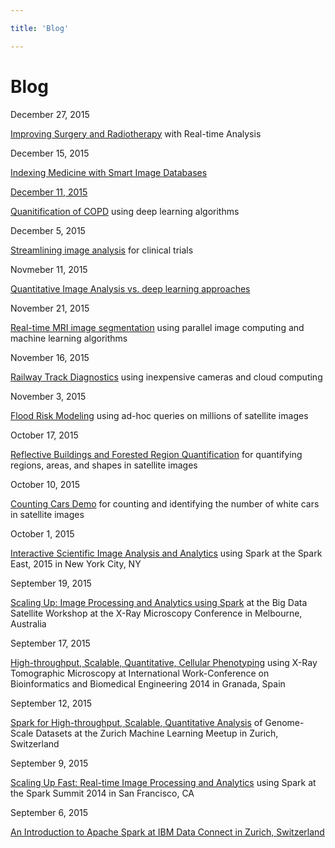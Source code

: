 ```yaml
---

title: 'Blog'

---
```


# Blog

<div class="news">
  <div>December 27, 2015</div>
  <p>
    <a href="mri.html">Improving Surgery and Radiotherapy</a> with Real-time Analysis
  </p>

  <div>December 15, 2015</div>
  <p>
    <a href="indexing.html">Indexing Medicine with Smart Image Databases
  </p>

  <div>December 11, 2015</div>
  <p>
    <a href="copd.html">Quanitification of COPD</a> using deep learning algorithms
  </p>

  <div>December 5, 2015</div>
  <p>
    <a href="streamline.html">Streamlining image analysis</a> for clinical trials
  </p>

  <div>Novmeber 11, 2015</div>
  <p>
    <a href="comparison.html">Quantitative Image Analysis vs. deep learning approaches</a>
  </p>

  <div>November 21, 2015</div>
  <p>
    <a href="#"><a href="#">Real-time MRI image segmentation</a> using parallel image computing and machine learning algorithms</a>
  </p>

  <div>November 16, 2015</div>
  <p>
    <a href="#"><a href="#">Railway Track Diagnostics</a> using inexpensive cameras and cloud computing</a>
  </p>
  <div>November 3, 2015</div>
  <p>
    <a href="#">Flood Risk Modeling</a> using ad-hoc queries on millions of satellite images</a>
  </p>
  <div>October 17, 2015</div>
  <p>
    <a href="#"><a href="#">Reflective Buildings and Forested Region Quantification</a> for quantifying regions, areas, and shapes in satellite images</a>
  </p>
  <div>October 10, 2015</div>
  <p>
    <a href="#"><a href="#">Counting Cars Demo</a> for counting and identifying the number of white cars in satellite images</a>
  </p>
  <div>October 1, 2015</div>
  <p>
    <a href="#">Interactive Scientific Image Analysis and Analytics</a> using Spark at the Spark East, 2015 in New York City, NY</a>
  </p>
  <div>September 19, 2015</div>
  <p>
    <a href="#"><a href="#">Scaling Up: Image Processing and Analytics using Spark</a> at the Big Data Satellite Workshop at the X-Ray Microscopy Conference in Melbourne, Australia</a>
  </p>
  <div>September 17, 2015</div>
  <p>
    <a href="#"><a href="#">High-throughput, Scalable, Quantitative, Cellular Phenotyping</a> using X-Ray Tomographic Microscopy at International Work-Conference on Bioinformatics and Biomedical Engineering 2014 in Granada, Spain</a>
  </p>
  <div>September 12, 2015</div>
  <p>
    <a href="#"><a href="#">Spark for High-throughput, Scalable, Quantitative Analysis</a> of Genome-Scale Datasets at the Zurich Machine Learning Meetup in Zurich, Switzerland</a>
  </p>
  <div>September 9, 2015</div>
  <p>
    <a href="#"><a href="#">Scaling Up Fast: Real-time Image Processing and Analytics</a> using Spark at the Spark Summit 2014 in San Francisco, CA</a>
  </p>
  <div>September 6, 2015</div>
  <p>
    <a href="#"><a href="#">An Introduction to Apache Spark at IBM Data Connect in Zurich, Switzerland</a></a>
  </p>

</div>
